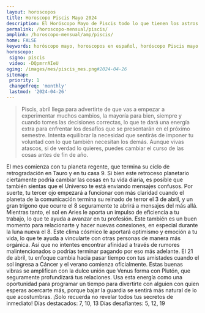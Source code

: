 ```yaml
---
layout: horoscopos
title: Horoscopo Piscis Mayo 2024
description: El Horóscopo Mayo de Piscis todo lo que tienen los astros preparados para este mes, amor, trabajo, familia. Todo sobre astrologia, tarot, predicciones. Horoscopo gratis en español, predicciones y astrología.
permalink: /horoscopo-mensual/piscis/
amplink: /horoscopo-mensual/amp/piscis/
home: FALSE
keywords: horóscopo mayo, horoscopos en español, horóscopo Piscis mayo , horóscopo esperanza gracia, horoscop, horóscopos gratis, horoscopo Piscis, Tarot, Astrologia, Zodíaco, Piscis, horoscopo gratis, horoscopo del mes 
horoscopo:
 signo: piscis
 video: -DQpmrrAIeU
ogimg: /images/mes/piscis_mes.png#2024-04-26
sitemap:
 priority: 1
 changefreq: 'monthly'
 lastmod: '2024-04-26'
---
```



 > Piscis, abril llega para advertirte de que vas a empezar a experimentar muchos cambios, la mayoría para bien, siempre y cuando tomes las decisiones correctas, lo que te dará una energía extra para enfrentar los desafíos que se presentarán en el próximo semestre. Intenta equilibrar la necesidad que sentirás de imponer tu voluntad con lo que también necesitan los demás. Aunque vivas atascos, si de verdad lo quieres, puedes cambiar el curso de las cosas antes de fin de año.



El mes comienza con tu planeta regente, que termina su ciclo de retrogradación en Tauro y en tu casa 9. Si bien este retroceso planetario ciertamente podría cambiar las cosas en tu vida diaria, es posible que también sientas que el Universo te está enviando mensajes confusos.
Por suerte, tu tercer ojo empezará a funcionar con más claridad cuando el planeta de la comunicación termina su reinado de terror el 3 de abril, y un gran trígono que ocurre el 8 seguramente te abrirá a mensajes del más allá.
Mientras tanto, el sol en Aries le aporta un impulso de eficiencia a tu trabajo, lo que te ayuda a avanzar en tu profesión. Este también es un buen momento para relacionarte y hacer nuevas conexiones, en especial durante la luna nueva el 8. Este clima cósmico le aportará optimismo y emoción a tu vida, lo que te ayuda a vincularte con otras personas de manera más orgánica. Así que no intentes encontrar afinidad a través de rumores malintencionados o podrías terminar pagando por eso más adelante.
El 21 de abril, tu enfoque cambia hacia pasar tiempo con tus amistades cuando el sol ingresa a Cáncer y el verano comienza oficialmente. Estas buenas vibras se amplifican con la dulce unión que Venus forma con Plutón, que seguramente profundizará tus relaciones. Usa esta energía como una oportunidad para programar un tiempo para divertirte con alguien con quien esperas acercarte más, porque bajar la guardia se sentirá más natural de lo que acostumbras. ¡Solo recuerda no revelar todos tus secretos de inmediato!
Días destacados: 7, 10, 13
Días desafiantes: 5, 12, 19